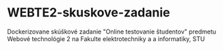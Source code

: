 # WEBTE2-skuskove-zadanie
Dockerizovane skúškové zadanie "Online testovanie študentov" predmetu Webové technológie 2 na Fakulte elektrotechniky a a informatiky, STU

